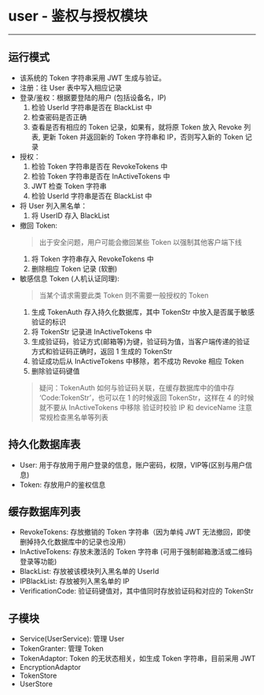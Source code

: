 # user - 鉴权与授权模块
---
## 运行模式
- 该系统的 Token 字符串采用 JWT 生成与验证。
- 注册：往 User 表中写入相应记录
- 登录/鉴权：根据要登陆的用户 (包括设备名，IP)
  1. 检验 UserId 字符串是否在 BlackList 中
  2. 检查密码是否正确
  3. 查看是否有相应的 Token 记录，如果有，就将原 Token 放入 Revoke 列表, 更新 Token 并返回新的 Token 字符串和 IP，否则写入新的 Token 记录
- 授权：
  1. 检验 Token 字符串是否在 RevokeTokens 中
  2. 检验 Token 字符串是否在 InActiveTokens 中
  3. JWT 检查 Token 字符串
  4. 检验 UserId 字符串是否在 BlackList 中
- 将 User 列入黑名单：
  1. 将 UserID 存入 BlackList
- 撤回 Token:
  > 出于安全问题，用户可能会撤回某些 Token 以强制其他客户端下线
  1. 将 Token 字符串存入 RevokeTokens 中
  2. 删除相应 Token 记录 (软删)
- 敏感信息 Token (人机认证同理):
  > 当某个请求需要此类 Token 则不需要一般授权的 Token
  1. 生成 TokenAuth 存入持久化数据库，其中 TokenStr 中放入是否属于敏感验证的标识
  2. 将 TokenStr 记录进 InActiveTokens 中
  3. 生成验证码，验证方式(邮箱等)为键，验证码为值，当客户端传递的验证方式和验证码正确时，返回 1 生成的 TokenStr
  4. 验证成功后从 InActiveTokens 中移除，若不成功 Revoke 相应 Token
  5. 删除验证码键值
  > 疑问：TokenAuth 如何与验证码关联，在缓存数据库中的值中存 ‘Code:TokenStr’，也可以在 1 的时候返回 TokenStr，这样在 4 的时候就不要从 InActiveTokens 中移除
  > 验证时校验 IP 和 deviceName
  > 注意常规检查黑名单等列表

## 持久化数据库表
- User: 用于存放用于用户登录的信息，账户密码，权限，VIP等(区别与用户信息)
- Token: 存放用户的鉴权信息

## 缓存数据库列表
- RevokeTokens: 存放撤销的 Token 字符串（因为单纯 JWT 无法撤回，即使删掉持久化数据库中的记录也没用）
- InActiveTokens: 存放未激活的 Token 字符串 (可用于强制邮箱激活或二维码登录等功能)
- BlackList: 存放被该模块列入黑名单的 UserId
- IPBlackList: 存放被列入黑名单的 IP
- VerificationCode: 验证码键值对，其中值同时存放验证码和对应的 TokenStr

## 子模块
- Service(UserService): 管理 User
- TokenGranter: 管理 Token
- TokenAdaptor: Token 的无状态相关，如生成 Token 字符串，目前采用 JWT
- EncryptionAdaptor
- TokenStore
- UserStore
